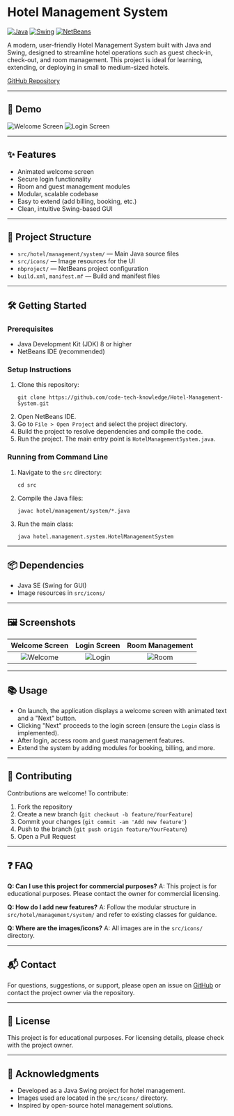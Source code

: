 # Hotel Management System

[![Java](https://img.shields.io/badge/Java-ED8B00?style=for-the-badge&logo=java&logoColor=white)](https://www.java.com/) [![Swing](https://img.shields.io/badge/Swing-GUI-blue?style=for-the-badge)](https://docs.oracle.com/javase/tutorial/uiswing/) [![NetBeans](https://img.shields.io/badge/NetBeans-IDE-blue?style=for-the-badge&logo=apache-netbeans-ide)](https://netbeans.apache.org/)

A modern, user-friendly Hotel Management System built with Java and Swing, designed to streamline hotel operations such as guest check-in, check-out, and room management. This project is ideal for learning, extending, or deploying in small to medium-sized hotels.

[GitHub Repository](https://github.com/code-tech-knowledge/Hotel-Management-System)

---

## 🚀 Demo

![Welcome Screen](src/icons/first.jpg)
![Login Screen](src/icons/second.jpg)

---

## ✨ Features
- Animated welcome screen
- Secure login functionality
- Room and guest management modules
- Modular, scalable codebase
- Easy to extend (add billing, booking, etc.)
- Clean, intuitive Swing-based GUI

---

## 📁 Project Structure
- `src/hotel/management/system/` — Main Java source files
- `src/icons/` — Image resources for the UI
- `nbproject/` — NetBeans project configuration
- `build.xml`, `manifest.mf` — Build and manifest files

---

## 🛠️ Getting Started

### Prerequisites
- Java Development Kit (JDK) 8 or higher
- NetBeans IDE (recommended)

### Setup Instructions
1. Clone this repository:
   ```
   git clone https://github.com/code-tech-knowledge/Hotel-Management-System.git
   ```
2. Open NetBeans IDE.
3. Go to `File > Open Project` and select the project directory.
4. Build the project to resolve dependencies and compile the code.
5. Run the project. The main entry point is `HotelManagementSystem.java`.

### Running from Command Line
1. Navigate to the `src` directory:
   ```
   cd src
   ```
2. Compile the Java files:
   ```
   javac hotel/management/system/*.java
   ```
3. Run the main class:
   ```
   java hotel.management.system.HotelManagementSystem
   ```

---

## 📦 Dependencies
- Java SE (Swing for GUI)
- Image resources in `src/icons/`

---

## 🖼️ Screenshots
| Welcome Screen | Login Screen | Room Management |
|:--------------:|:------------:|:---------------:|
| ![Welcome](src/icons/first.jpg) | ![Login](src/icons/second.jpg) | ![Room](src/icons/fourth.jpg) |

---

## 📚 Usage
- On launch, the application displays a welcome screen with animated text and a "Next" button.
- Clicking "Next" proceeds to the login screen (ensure the `Login` class is implemented).
- After login, access room and guest management features.
- Extend the system by adding modules for booking, billing, and more.

---

## 🤝 Contributing
Contributions are welcome! To contribute:
1. Fork the repository
2. Create a new branch (`git checkout -b feature/YourFeature`)
3. Commit your changes (`git commit -am 'Add new feature'`)
4. Push to the branch (`git push origin feature/YourFeature`)
5. Open a Pull Request

---

## ❓ FAQ
**Q: Can I use this project for commercial purposes?**
A: This project is for educational purposes. Please contact the owner for commercial licensing.

**Q: How do I add new features?**
A: Follow the modular structure in `src/hotel/management/system/` and refer to existing classes for guidance.

**Q: Where are the images/icons?**
A: All images are in the `src/icons/` directory.

---

## 📬 Contact
For questions, suggestions, or support, please open an issue on [GitHub](https://github.com/code-tech-knowledge/Hotel-Management-System/issues) or contact the project owner via the repository.

---

## 📝 License
This project is for educational purposes. For licensing details, please check with the project owner.

---

## 🙏 Acknowledgments
- Developed as a Java Swing project for hotel management.
- Images used are located in the `src/icons/` directory.
- Inspired by open-source hotel management solutions.
